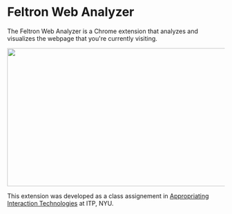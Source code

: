 Feltron Web Analyzer
=================

The Feltron Web Analyzer is a Chrome extension that analyzes and visualizes the webpage that you're currently visiting. 

<img src="http://itp.nyu.edu/~wdl225/work/wp-content/uploads/2013/10/chrome_screenshot-1024x640.png" width="512" height="320"/>

This extension was developed as a class assignement in [Appropriating Interaction Technologies](https://github.com/lmccart/AppropriatingInteractionTechnologies) at ITP, NYU.
